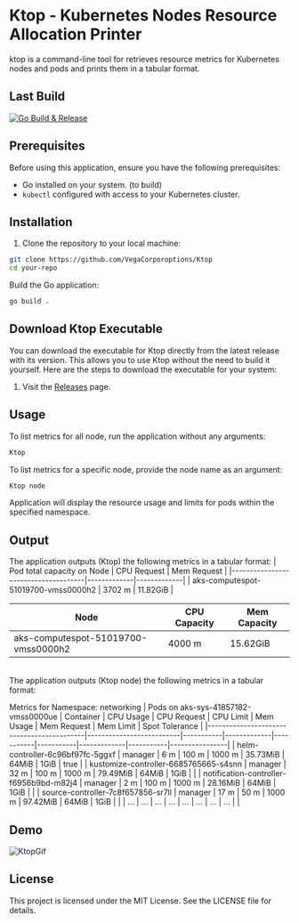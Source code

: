 # Ktop - Kubernetes Nodes Resource Allocation Printer
ktop is a command-line tool for retrieves resource metrics for Kubernetes nodes and pods and prints them in a tabular format.

## Last Build
[![Go Build & Release](https://github.com/VegaCorporoptions/Ktop/actions/workflows/go.yml/badge.svg)](https://github.com/VegaCorporoptions/Ktop/actions/workflows/go.yml)

## Prerequisites

Before using this application, ensure you have the following prerequisites:

- Go installed on your system. (to build)
- `kubectl` configured with access to your Kubernetes cluster.

## Installation

1. Clone the repository to your local machine:

```bash
git clone https://github.com/VegaCorporoptions/Ktop
cd your-repo
```

Build the Go application:
```bash
go build .
```

## Download Ktop Executable
You can download the executable for Ktop directly from the latest release with its version. This allows you to use Ktop without the need to build it yourself. Here are the steps to download the executable for your system:
1. Visit the [Releases](https://github.com/VegaCorporoptions/Ktop/releases/latest) page.

## Usage
To list metrics for all node, run the application without any arguments:
```bash
Ktop
```

To list metrics for a specific node, provide the node name as an argument:
```bash
Ktop node
```
Application will display the resource usage and limits for pods within the specified namespace.

## Output
The application outputs (Ktop) the following metrics in a tabular format:
| Pod total capacity on Node          | CPU Request | Mem Request |
|-------------------------------------|-------------|-------------|
| aks-computespot-51019700-vmss0000h2 | 3702 m      | 11.82GiB    |

| Node                                | CPU Capacity | Mem Capacity |
|-------------------------------------|--------------|--------------|
| aks-computespot-51019700-vmss0000h2 | 4000 m       | 15.62GiB     |

<br>
The application outputs (Ktop node) the following metrics in a tabular format:

Metrics for Namespace: networking
| Pods on aks-sys-41857182-vmss0000ue       | Container                | CPU Usage | CPU Request | CPU Limit | Mem Usage | Mem Request | Mem Limit | Spot Tolerance |
|-------------------------------------------|--------------------------|-----------|-------------|-----------|-----------|-------------|-----------|----------------|
| helm-controller-6c96bf97fc-5ggxf          | manager                  | 6 m       | 100 m       | 1000 m    | 35.73MiB  | 64MiB       | 1GiB      |      true      |
| kustomize-controller-6685765665-s4snn     | manager                  | 32 m      | 100 m       | 1000 m    | 79.49MiB  | 64MiB       | 1GiB      |                |
| notification-controller-f6956b9bd-m82j4   | manager                  | 2 m       | 100 m       | 1000 m    | 28.16MiB  | 64MiB       | 1GiB      |                |
| source-controller-7c8f657856-sr7ll        | manager                  | 17 m      | 50 m        | 1000 m    | 97.42MiB  | 64MiB       | 1GiB      |                |
| ...                                       | ...                      | ...       | ...         | ...       | ...       | ...         | ...       |                |

## Demo
![KtopGif](https://github.com/VegaCorporoptions/Ktop/blob/ec55df55d3c6fe7a72155b030927d419daa019dd/ktop.gif)

## License
This project is licensed under the MIT License. See the LICENSE file for details.
